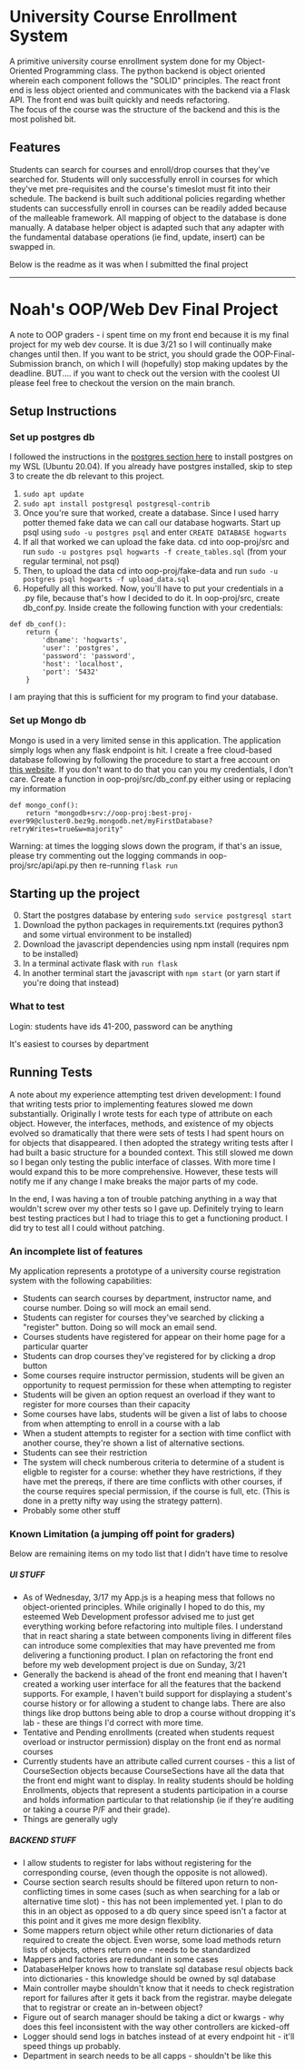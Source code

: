 # University Course Enrollment System

A primitive university course enrollment system done for my Object-Oriented Programming class.  The python backend is object oriented wherein each component follows the "SOLID" principles.  The react front end is less object oriented and communicates with the backend via a Flask API.  The front end was built quickly and needs refactoring.  
The focus of the course was the structure of the backend and this is the most polished bit.

## Features

Students can search for courses and enroll/drop courses that they've searched for.  Students will only successfully enroll in courses for which they've met pre-requisites and the course's timeslot must fit into their schedule.  The backend is built such additional policies regarding whether students can successfully enroll in courses can be readily added because of the malleable framework.  All mapping of object to the database is done manually.  A database helper object is adapted such that any adapter with the fundamental database operations (ie find, update, insert) can be swapped in.

Below is the readme as it was when I submitted the final project
_______________________________________________________________________

# Noah's OOP/Web Dev Final Project

A note to OOP graders - i spent time on my front end because it is my final project for my web dev course.  It is due 3/21 so I will continually make changes until then.  If you want to be strict, you should grade the OOP-Final-Submission branch, on which I will (hopefully) stop making updates by the deadline.  BUT.... if you want to check out the version with the coolest UI please feel free to checkout the version on the main branch.

## Setup Instructions

### Set up postgres db
I followed the instructions in the [postgres section here](https://docs.microsoft.com/en-us/windows/wsl/tutorials/wsl-database) to install postgres on my WSL (Ubuntu 20.04).  If you already have postgres installed, skip to step 3 to create the db relevant to this project.

1. `sudo apt update`
2. `sudo apt install postgresql postgresql-contrib`
3. Once you're sure that worked, create a database.  Since I used harry potter themed fake data we can call our database hogwarts.  Start up psql using `sudo -u postgres psql` and enter `CREATE DATABASE hogwarts`
4. If all that worked we can upload the fake data.  cd into oop-proj/src and run `sudo -u postgres psql hogwarts -f create_tables.sql` (from your regular terminal, not psql)
5. Then, to upload the data cd into oop-proj/fake-data and run `sudo -u postgres psql hogwarts -f upload_data.sql`
6. Hopefully all this worked.  Now, you'll have to put your credentials in a .py file, because that's how I decided to do it.  In oop-proj/src, create db_conf.py.  Inside create the following function with your credentials:
```
def db_conf():
    return {
        'dbname': 'hogwarts',
        'user': 'postgres',
        'password': 'password',
        'host': 'localhost',
        'port': '5432'
    }
```
I am praying that this is sufficient for my program to find your database.

### Set up Mongo db
Mongo is used in a very limited sense in this application. The application simply logs when any flask endpoint is hit.
I create a free cloud-based database following by following the procedure to start a free account on [this website](https://www.mongodb.com/3).  If you don't want to do that you can you my credentials, I don't care.  Create a function in oop-proj/src/db_conf.py either using or replacing my information
```
def mongo_conf():
    return "mongodb+srv://oop-proj:best-proj-ever99@cluster0.bez9g.mongodb.net/myFirstDatabase?retryWrites=true&w=majority"
```
Warning: at times the logging slows down the program, if that's an issue, please try commenting out the logging commands in oop-proj/src/api/api.py then re-running `flask run`

## Starting up the project
0. Start the postgres database by entering `sudo service postgresql start`
1. Download the python packages in requirements.txt (requires python3 and some virtual environment to be installed)
2. Download the javascript dependencies using npm install (requires npm to be installed)
3. In a terminal activate flask with `run flask`
4. In another terminal start the javascript with `npm start` (or yarn start if you're doing that instead)


### What to test
Login: students have ids 41-200, password can be anything

It's easiest to courses by department



## Running Tests
A note about my experience attempting test driven development:
I found that writing tests prior to implementing features slowed me down substantially.  Originally I wrote tests for each type of attribute on each object.  However, the interfaces, methods, and existence of my objects evolved so dramatically that there were sets of tests I had spent hours on for objects that disappeared.  I then adopted the strategy writing tests  after I had built a basic structure for a bounded context.  This still slowed me down so I began only testing the public interface of classes.  With more time I would expand this to be more comprehensive.  However, these tests will notify me if any change I make breaks the major parts of my code.

In the end, I was having a ton of trouble patching anything in a way that wouldn't screw over my other tests so I gave up.  Definitely trying to learn best testing practices but I had to triage this to get a functioning product.  I did try to test all I could without patching.


### An incomplete list of features
My application represents a prototype of a university course registration system with the following capabilities:
- Students can search courses by department, instructor name, and course number.  Doing so will mock an email send.
- Students can register for courses they've searched by clicking a "register" button.  Doing so will mock an email send.
- Courses students have registered for appear on their home page for a particular quarter
- Students can drop courses they've registered for by clicking a drop button
- Some courses require instructor permission, students will be given an opportunity to request permission for these when attempting to register
- Students will be given an option request an overload if they want to register for more courses than their capacity
- Some courses have labs, students will be given a list of labs to choose from when attempting to enroll in a course with a lab
- When a student attempts to register for a section with time conflict with another course, they're shown a list of alternative sections.
- Students can see their restriction
- The system will check numberous criteria to determine of a student is eligble to register for a course:  whether they have restrictions, if they have met the prereqs, if there are time conflicts with other courses, if the course requires special permission, if the course is full, etc.  (This is done in a pretty nifty way using the strategy pattern).
- Probably some other stuff

### Known Limitation (a jumping off point for graders)
Below are remaining items on my todo list that I didn't have time to resolve

##### UI STUFF
- As of Wednesday, 3/17 my App.js is a heaping mess that follows no object-oriented principles.  While originally I hoped to do this, my esteemed Web Development professor advised me to just get everything working before refactoring into multiple files.  I understand that in react sharing a state between components living in different files can introduce some complexities that may have prevented me from delivering a functioning product.  I plan on refactoring the front end before my web development project is due on Sunday, 3/21
- Generally the backend is ahead of the front end meaning that I haven't created a working user interface for all the features that the backend supports.  For example, I haven't build support for displaying a student's course history or for allowing a student to change labs.  There are also things like drop buttons being able to drop a course without dropping it's lab - these are things I'd correct with more time.
- Tentative and Pending enrollments (created when students request overload or instructor permission) display on the front end as normal courses
- Currently students have an attribute called current courses - this a list of CourseSection objects because CourseSections have all the data that the front end might want to display.  In reality students should be holding Enrollments, objects that represent a students participation in a course and holds information particular to that relationship (ie if they're auditing or taking a course P/F and their grade).
- Things are generally ugly

##### BACKEND STUFF
- I allow students to register for labs without registering for the corresponding course, (even though the opposite is not allowed).
- Course section search results should be filtered upon return to non-conflicting times in some cases (such as when searching for a lab or alternative time slot) - this has not been implemented yet.  I plan to do this in an object as opposed to a db query since speed isn't a factor at this point and it gives me more design flexiblity.
 - Some mappers return object while other return dictionaries of data required to create the object.  Even worse, some load methods return lists of objects, others return one - needs to be standardized
 - Mappers and factories are redundant in some cases
 - DatabaseHelper knows how to translate sql database resul objects back into dictionaries - this knowledge should be owned by sql database
 - Main controller maybe shouldn't know that it needs to check registration report for failures after it gets it back from the registrar.  maybe delegate that to registrar or create an in-between object?
 - Figure out of search manager should be taking a dict or kwargs - why does this feel inconsistent with the way other controllers are kicked-off
 - Logger should send logs in batches instead of at every endpoint hit - it'll speed things up probably.
 - Department in search needs to be all capps - shouldn't be like this
